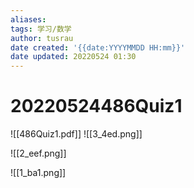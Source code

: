 ```yaml
---
aliases: 
tags: 学习/数学
author: tusrau
date created: '{{date:YYYYMMDD HH:mm}}'
date updated: 20220524 01:30
---
```


# 20220524486Quiz1

![[486Quiz1.pdf]]
![[3_4ed.png]]

![[2_eef.png]]

![[1_ba1.png]]
